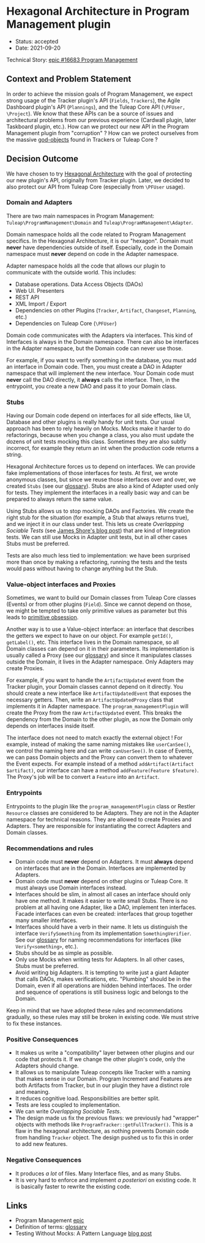 # Hexagonal Architecture in Program Management plugin

* Status: accepted
* Date: 2021-09-20

Technical Story: [epic #16683 Program Management][0]

## Context and Problem Statement

In order to achieve the mission goals of Program Management, we expect strong usage of the Tracker plugin's API (`Fields`, `Trackers`), the Agile Dashboard plugin's API (`Plannings`), and the Tuleap Core API (`\PFUser, \Project`). We know that these APIs can be a source of issues and architectural problems from our previous experience (Cardwall plugin, later Taskboard plugin, etc.). How can we protect our new API in the Program Management plugin from "corruption" ? How can we protect ourselves from the massive [god-objects][2] found in Trackers or Tuleap Core ?

## Decision Outcome

We have chosen to try [Hexagonal Architecture][3] with the goal of protecting our new plugin's API, originally from Tracker plugin. Later, we decided to also protect our API from Tuleap Core (especially from `\PFUser` usage).

### Domain and Adapters

There are two main namespaces in Program Management: `Tuleap\ProgramManagement\Domain` and `Tuleap\ProgramManagement\Adapter`.

Domain namespace holds all the code related to Program Management specifics. In the Hexagonal Architecture, it is our "hexagon". Domain must **never** have dependencies outside of itself. Especially, code in the Domain namespace must **never** depend on code in the Adapter namespace.

Adapter namespace holds all the code that allows our plugin to communicate with the outside world. This includes:
- Database operations. Data Access Objects (DAOs)
- Web UI. Presenters
- REST API
- XML Import / Export
- Dependencies on other Plugins (`Tracker`, `Artifact`, `Changeset`, `Planning`, etc.)
- Dependencies on Tuleap Core (`\PFUser`)

Domain code communicates with the Adapters via interfaces. This kind of Interfaces is always in the Domain namespace. There can also be interfaces in the Adapter namespace, but the Domain code can never use those.

For example, if you want to verify something in the database, you must add an interface in Domain code. Then, you must create a DAO in Adapter namespace that will implement the new interface. Your Domain code must **never** call the DAO directly, it **always** calls the interface. Then, in the entrypoint, you create a new DAO and pass it to your Domain class.

### Stubs

Having our Domain code depend on interfaces for all side effects, like UI, Database and other plugins is really handy for unit tests. Our usual approach has been to rely heavily on Mocks. Mocks make it harder to do refactorings, because when you change a class, you also must update the dozens of unit tests mocking this class. Sometimes they are also subtly incorrect, for example they return an int when the production code returns a string.

Hexagonal Architecture forces us to depend on interfaces. We can provide fake implementations of those interfaces for tests. At first, we wrote anonymous classes, but since we reuse those interfaces over and over, we created `Stubs` (see our [glossary][1]). Stubs are also a kind of Adapter used only for tests. They implement the interfaces in a really basic way and can be prepared to always return the same value.

Using Stubs allows us to stop mocking DAOs and Factories. We create the right stub for the situation (for example, a Stub that always returns true), and we inject it in our class under test. This lets us create _Overlapping Sociable Tests_ (see [James Shore's blog post][4]) that are kind of Integration tests. We can still use Mocks in Adapter unit tests, but in all other cases Stubs must be preferred.

Tests are also much less tied to implementation: we have been surprised more than once by making a refactoring, running the tests and the tests would pass without having to change anything but the Stub.

### Value-object interfaces and Proxies

Sometimes, we want to build our Domain classes from Tuleap Core classes (Events) or from other plugins (`Field`). Since we cannot depend on those, we might be tempted to take only primitive values as parameter but this leads to [primitive obsession][5].

Another way is to use a Value-object interface: an interface that describes the getters we expect to have on our object. For example `getId()`, `getLabel()`, etc. This interface lives in the Domain namespace, so all Domain classes can depend on it in their parameters. Its implementation is usually called a Proxy (see our [glossary][1]) and since it manipulates classes outside the Domain, it lives in the Adapter namespace. Only Adapters may create Proxies.

For example, if you want to handle the `ArtifactUpdated` event from the Tracker plugin, your Domain classes cannot depend on it directly. You should create a new interface like `ArtifactUpdatedEvent` that exposes the necessary getters. Then, write an `ArtifactUpdatedProxy` class that implements it in Adapter namespace. The `program_managementPlugin` will create the Proxy from the raw `ArtifactUpdated` event. This breaks the dependency from the Domain to the other plugin, as now the Domain only depends on interfaces inside itself.

The interface does not need to match exactly the external object ! For example, instead of making the same naming mistakes like `userCanSee()`, we control the naming here and can write `canUserSee()`. In case of Events, we can pass Domain objects and the Proxy can convert them to whatever the Event expects. For example instead of a method `addArtifact(Artifact $artifact)`, our interface can have a method `addFeature(Feature $feature)`. The Proxy's job will be to convert a `Feature` into an `Artifact`.

### Entrypoints

Entrypoints to the plugin like the `program_managementPlugin` class or Restler `Resource` classes are considered to be Adapters. They are not in the Adapter namespace for technical reasons. They are allowed to create Proxies and Adapters. They are responsible for instantiating the correct Adapters and Domain classes.

### Recommendations and rules

- Domain code must **never** depend on Adapters. It must **always** depend on interfaces that are in the Domain. Interfaces are implemented by Adapters.
- Domain code must **never** depend on other plugins or Tuleap Core. It must always use Domain interfaces instead.
- Interfaces should be slim, in almost all cases an interface should only have one method. It makes it easier to write small Stubs. There is no problem at all having one Adapter, like a DAO, implement ten interfaces. Facade interfaces can even be created: interfaces that group together many smaller interfaces.
- Interfaces should have a verb in their name. It lets us distinguish the interface `VerifySomething` from its implementation `SomethingVerifier`. See our [glossary][1] for naming recommendations for interfaces (like `Verify<something>`, etc.).
- Stubs should be as simple as possible.
- Only use Mocks when writing tests for Adapters. In all other cases, Stubs must be preferred.
- Avoid writing big Adapters. It is tempting to write just a giant Adapter that calls DAOs, makes verifications, etc. "Plumbing" should be in the Domain, even if all operations are hidden behind interfaces. The order and sequence of operations is still business logic and belongs to the Domain.

Keep in mind that we have adopted these rules and recommendations gradually, so these rules may still be broken in existing code. We must strive to fix these instances.

### Positive Consequences

* It makes us write a "compatibility" layer between other plugins and our code that protects it. If we change the other plugin's code, only the Adapters should change.
* It allows us to manipulate Tuleap concepts like Tracker with a naming that makes sense in our Domain. Program Increment and Features are both Artifacts from Tracker, but in our plugin they have a distinct role and meaning.
* It reduces cognitive load. Responsibilities are better split.
* Tests are less coupled to implementation.
* We can write _Overlapping Sociable Tests_.
* The design made us fix the previous flaws: we previously had "wrapper" objects with methods like `ProgramTracker::getFullTracker()`. This is a flaw in the hexagonal architecture, as nothing prevents Domain code from handling `Tracker` object. The design pushed us to fix this in order to add new features.

### Negative Consequences

* It produces _a lot_ of files. Many Interface files, and as many Stubs.
* It is very hard to enforce and implement _a posteriori_ on existing code. It is basically faster to rewrite the existing code.

## Links

* Program Management [epic][0]
* Definition of terms: [glossary][1]
* Testing Without Mocks: A Pattern Language [blog post][4]

[0]: https://tuleap.net/plugins/tracker/?aid=16683
[1]: <./glossary.md>
[2]: https://en.wikipedia.org/wiki/God_object
[3]: https://en.wikipedia.org/wiki/Hexagonal_architecture_(software)
[4]: https://www.jamesshore.com/v2/blog/2018/testing-without-mocks
[5]: https://martinfowler.com/bliki/DataClump.html
